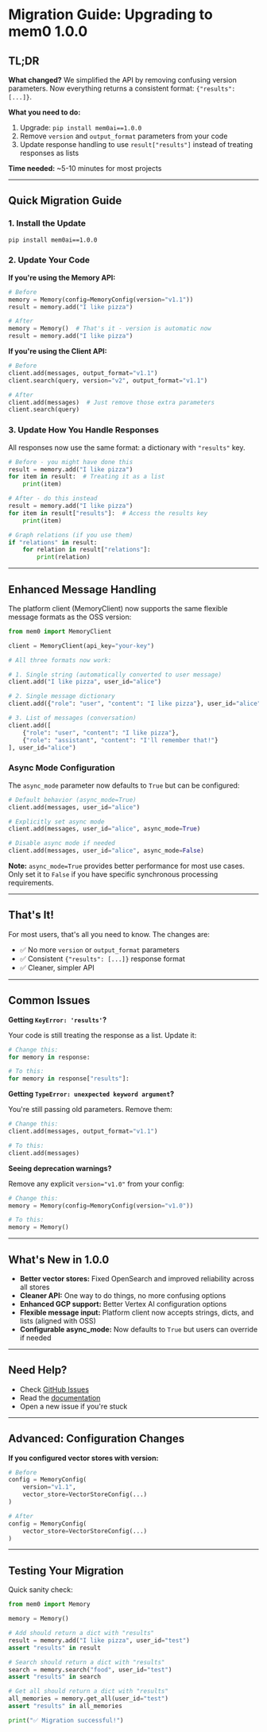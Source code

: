 # Migration Guide: Upgrading to mem0 1.0.0

## TL;DR

**What changed?** We simplified the API by removing confusing version parameters. Now everything returns a consistent format: `{"results": [...]}`.

**What you need to do:**
1. Upgrade: `pip install mem0ai==1.0.0`
2. Remove `version` and `output_format` parameters from your code
3. Update response handling to use `result["results"]` instead of treating responses as lists

**Time needed:** ~5-10 minutes for most projects

---

## Quick Migration Guide

### 1. Install the Update

```bash
pip install mem0ai==1.0.0
```

### 2. Update Your Code

**If you're using the Memory API:**

```python
# Before
memory = Memory(config=MemoryConfig(version="v1.1"))
result = memory.add("I like pizza")

# After
memory = Memory()  # That's it - version is automatic now
result = memory.add("I like pizza")
```

**If you're using the Client API:**

```python
# Before
client.add(messages, output_format="v1.1")
client.search(query, version="v2", output_format="v1.1")

# After
client.add(messages)  # Just remove those extra parameters
client.search(query)
```

### 3. Update How You Handle Responses

All responses now use the same format: a dictionary with `"results"` key.

```python
# Before - you might have done this
result = memory.add("I like pizza")
for item in result:  # Treating it as a list
    print(item)

# After - do this instead
result = memory.add("I like pizza")
for item in result["results"]:  # Access the results key
    print(item)

# Graph relations (if you use them)
if "relations" in result:
    for relation in result["relations"]:
        print(relation)
```

---

## Enhanced Message Handling

The platform client (MemoryClient) now supports the same flexible message formats as the OSS version:

```python
from mem0 import MemoryClient

client = MemoryClient(api_key="your-key")

# All three formats now work:

# 1. Single string (automatically converted to user message)
client.add("I like pizza", user_id="alice")

# 2. Single message dictionary
client.add({"role": "user", "content": "I like pizza"}, user_id="alice")

# 3. List of messages (conversation)
client.add([
    {"role": "user", "content": "I like pizza"},
    {"role": "assistant", "content": "I'll remember that!"}
], user_id="alice")
```

### Async Mode Configuration

The `async_mode` parameter now defaults to `True` but can be configured:

```python
# Default behavior (async_mode=True)
client.add(messages, user_id="alice")

# Explicitly set async mode
client.add(messages, user_id="alice", async_mode=True)

# Disable async mode if needed
client.add(messages, user_id="alice", async_mode=False)
```

**Note:** `async_mode=True` provides better performance for most use cases. Only set it to `False` if you have specific synchronous processing requirements.

---

## That's It!

For most users, that's all you need to know. The changes are:
- ✅ No more `version` or `output_format` parameters
- ✅ Consistent `{"results": [...]}` response format
- ✅ Cleaner, simpler API

---

## Common Issues

**Getting `KeyError: 'results'`?**

Your code is still treating the response as a list. Update it:
```python
# Change this:
for memory in response:

# To this:
for memory in response["results"]:
```

**Getting `TypeError: unexpected keyword argument`?**

You're still passing old parameters. Remove them:
```python
# Change this:
client.add(messages, output_format="v1.1")

# To this:
client.add(messages)
```

**Seeing deprecation warnings?**

Remove any explicit `version="v1.0"` from your config:
```python
# Change this:
memory = Memory(config=MemoryConfig(version="v1.0"))

# To this:
memory = Memory()
```

---

## What's New in 1.0.0

- **Better vector stores:** Fixed OpenSearch and improved reliability across all stores
- **Cleaner API:** One way to do things, no more confusing options
- **Enhanced GCP support:** Better Vertex AI configuration options
- **Flexible message input:** Platform client now accepts strings, dicts, and lists (aligned with OSS)
- **Configurable async_mode:** Now defaults to `True` but users can override if needed

---

## Need Help?

- Check [GitHub Issues](https://github.com/mem0ai/mem0/issues)
- Read the [documentation](https://docs.mem0.ai/)
- Open a new issue if you're stuck

---

## Advanced: Configuration Changes

**If you configured vector stores with version:**

```python
# Before
config = MemoryConfig(
    version="v1.1",
    vector_store=VectorStoreConfig(...)
)

# After
config = MemoryConfig(
    vector_store=VectorStoreConfig(...)
)
```

---

## Testing Your Migration

Quick sanity check:

```python
from mem0 import Memory

memory = Memory()

# Add should return a dict with "results"
result = memory.add("I like pizza", user_id="test")
assert "results" in result

# Search should return a dict with "results"
search = memory.search("food", user_id="test")
assert "results" in search

# Get all should return a dict with "results"
all_memories = memory.get_all(user_id="test")
assert "results" in all_memories

print("✅ Migration successful!")
```
